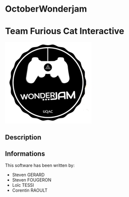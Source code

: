 # OctoberWonderjam
# Team Furious Cat Interactive
![logo-wonderjam-UQAC](gamejam.png)


## Description


## Informations

This software has been written by:
* Steven GERARD
* Steven FOUGERON
* Loïc TESSI
* Corentin RAOULT
